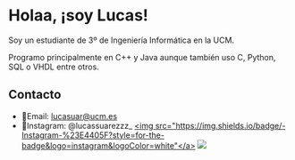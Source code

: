 # Holaa, ¡soy Lucas!

Soy un estudiante de 3º de Ingeniería Informática en la UCM.


Programo principalmente en C++ y Java aunque también uso C, Python, SQL o VHDL entre otros.

## Contacto
- 📩Email: lucasuar@ucm.es
- 📸Instagram: @lucassuarezzz_
<a href="https://www.instagram.com/lucassuarezzz_/" target="_blank"><img src="https://img.shields.io/badge/-Instagram-%23E4405F?style=for-the-badge&logo=instagram&logoColor=white"</a>
<a href = "mailto:cmp.1a.lucasuar@ucm.es"> <img src="https://img.shields.io/badge/-Gmail-%23333?style=for-the-badge&logo=gmail&logoColor=white" target="_blank"></a>
